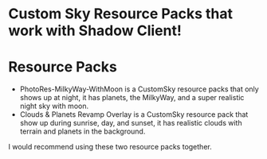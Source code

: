 # Custom Sky Resource Packs that work with Shadow Client!

# Resource Packs

- PhotoRes-MilkyWay-WithMoon is a CustomSky resource packs that only shows up at night, it has planets, the MilkyWay, and a super realistic night sky with moon.
- Clouds & Planets Revamp Overlay is a CustomSky resource pack that show up during sunrise, day, and sunset, it has realistic clouds with terrain and planets in the background.

I would recommend using these two resource packs together.
